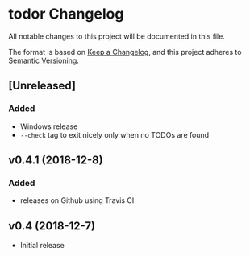 # todor Changelog
All notable changes to this project will be documented in this file.

The format is based on [Keep a Changelog](https://keepachangelog.com/en/1.0.0/),
and this project adheres to [Semantic Versioning](https://semver.org/spec/v2.0.0.html).

## [Unreleased]
### Added
- Windows release
- `--check` tag to exit nicely only when no TODOs are found

## v0.4.1 (2018-12-8)
### Added
- releases on Github using Travis CI

## v0.4 (2018-12-7)
- Initial release
